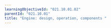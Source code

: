 ```yaml
---
learningObjectiveId: "021.10.01.02"
parentId: "021.10.01"
title: "Engine: design, operation, components "
---
```

